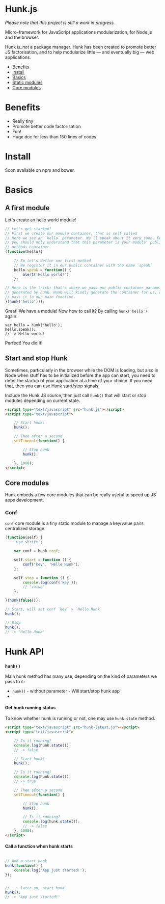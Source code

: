 Hunk.js
=======

_Please note that this project is still a work in progress._

Micro-framework for JavaScript applications modularization, for Node.js and the browser.

Hunk _is_not_ a package manager. Hunk has been created to promote better JS
factorisation, and to help modularize little — and eventually big — web 
applications.

- [Benefits](#benefits)
- [Install](#install)
- [Basics](#basics)
- [Static modules](doc/STATIC_MODULES.md)
- [Core modules](#core-modules)

# Benefits

- Really tiny
- Promote better code factorisation
- Fun!
- Huge doc for less than 150 lines of codes

# Install

Soon available on npm and bower.

# Basics

## A first module

Let's create an hello world module!

```js
// Let's get started!
// First we create our module container, that is self called
// Here we see an `hello` parameter. We'll speak about it very soon. For now,
// you should only understand that this parameter is your module' public 
// methods container.
(function(hello){
   
    // So let's define our first method
    // We register it in our public container with the name `speak`
    hello.speak = function() {
        alert('Hello world!');
    };

// Here is the trick: that's where we pass our public container parameter, 
// generated by hunk. Hunk will kindly generate the container for us, and 
// pass it to our main function.
}(hunk('hello')));
```

Great! We have a module! Now how to call it? By calling `hunk('hello')` again:

```
var hello = hunk('hello');
hello.speak();
// -> Hello world!
```

Perfect! You did it!

## Start and stop Hunk

Sometimes, particularly in the browser while the DOM is loading, but also in 
Node when stuff has to be initialized before the app can start, you need to 
defer the startup of your application at a time of your choice. If you need that,
then you can use Hunk start/stop signals.

Include the Hunk JS source, then just call `hunk()` that will start or stop
modules depending on current state.


```html
<script type="text/javascript" src="hunk.js"></script>
<script type="text/javascript">

    // Start hunk!
    hunk();

    // Then after a second
    setTimeout(function() {

        // Stop hunk
        hunk();

    }, 1000);
</script>
```

## Core modules

Hunk embeds a few core modules that can be really useful to speed up JS apps
development.

### Conf

`conf` core module is a tiny static module to manage a key/value pairs centralized
storage.

```js
(function(self) {
    'use strict';

    var conf = hunk.conf;

    self.start = function () {
        conf('key', 'Hello Hunk');
    };

    self.stop = function () {
        console.log(conf('key'));
        // "value"
    };

}(hunk(false)));

// Start, will set conf `key` > `Hello Hunk`
hunk();

// Stop
hunk();
// -> "Hello Hunk"
```

# Hunk API

### `hunk()`

Main hunk method has many use, depending on the kind of parameters we pass to it:

- `hunk()` - without parameter - Will start/stop hunk app
-



#### Get hunk running status

To know whether hunk is running or not, one may use `hunk.state` method.
```html
<script type="text/javascript" src="hunk-latest.js"></script>
<script type="text/javascript">

    // Is it running?
    console.log(hunk.state());
    // -> false

    // Start hunk!
    hunk();

    // Is it running?
    console.log(hunk.state());
    // -> true

    // Then after a second
    setTimeout(function() {

        // Stop hunk
        hunk();

        // Is it running?
        console.log(hunk.state());
        // -> false
    }, 1000);
</script>
```


#### Call a function when hunk starts

```js

// Add a start hook
hunk(function() {
    console.log('App just started!');
});


// ... later on, start hunk
hunk();
// -> "App just started!"

```
